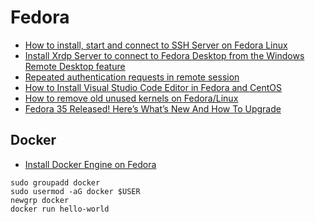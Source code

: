 # Fedora

- [How to install, start and connect to SSH Server on Fedora Linux](https://linuxconfig.org/how-to-install-start-and-connect-to-ssh-server-on-fedora-linux)
- [Install Xrdp Server to connect to Fedora Desktop from the Windows Remote Desktop feature](https://www.server-world.info/en/note?os=Fedora_33&p=desktop&f=7)
- [Repeated authentication requests in remote session](https://bugzilla.redhat.com/show_bug.cgi?id=1478345)
- [How to Install Visual Studio Code Editor in Fedora and CentOS](https://tecadmin.net/install-visual-studio-code-editor-in-fedora)
- [How to remove old unused kernels on Fedora/Linux](https://www.flyhiee.com/knowledge/how-to-remove-old-unused-kernels-on-fedora-linux/)
- [Fedora 35 Released! Here’s What’s New And How To Upgrade](https://fossbytes.com/fedora-35-released-how-to-update)

## Docker

- [Install Docker Engine on Fedora](https://docs.docker.com/engine/install/fedora/)
```
sudo groupadd docker
sudo usermod -aG docker $USER
newgrp docker 
docker run hello-world
```

